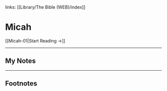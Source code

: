 links: [[Library/The Bible (WEB)/index]]
# Micah

[[Micah-01|Start Reading →]]

---
## My Notes

---
## Footnotes